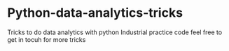 # Python-data-analytics-tricks
Tricks to do data analytics with python
Industrial practice code
feel free to get in tocuh for more tricks
